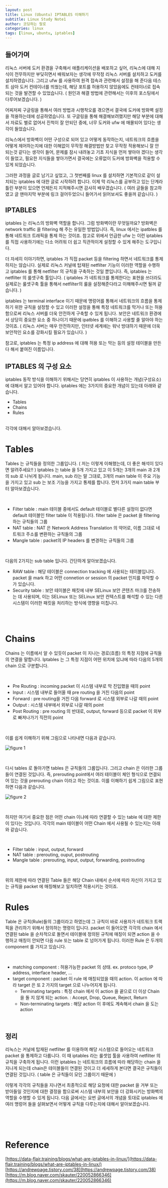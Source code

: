 ```yaml
---
layout: post
title: Linux (Ubuntu) IPTABLES 이해하기
subtitle: Linux Study Note1
author: 코딩하는 랄로
categories: linux
tags: [linux, ubuntu, iptables]
---
```



## 들어가며

리눅스 서버에 도커 환경을 구축해서 애플리케이션을 배포하고 싶어, 리눅스에 대해 지식이 전무하지만 부딪히면서 배워보자는 생각에 무작정 리눅스 서버를 설치하고 도커를 설치하였습니다. 그리고 ufw 를 사용하여 원격 접속과 관련해서 설정을 해 준다음 테스트 삼아 도커 컨테이너를 띄웠는데, 해당 포트를 허용하지 않았음에도 컨테이너로 접속되는 것을 발견할 수 있었습니다. ( 원인과 해결 방법에 관련해서는 이후의 포스팅에서 다루어보겠습니다. )

어찌저찌 구글링을 통해서 여러 방법과 시행착오를 겪으면서 결국에 도커에 방화벽 설정을 적용하는데에 성공하였습니다. 또 구글링을 통해 해결해보려했지만 해당 부분에 대해서 자료도 별로 없어서 진척이 잘 안되던 중에, 너무 도커와 ufw 에 매몰되어 있다는 생각이 들었습니다.

리눅스에서 방화벽이 어떤 구성으로 되어 있고 어떻게 동작하는지, 네트워크의 흐름을 어떻게 제어하는지에 대한 이해없이 무작정 해결방법만 찾고 무작정 적용해보니 잘 안 되는것 같다는 생각이 들어, 문제를 잠시 내려놓고 기초 지식을 먼저 쌓아야 겠다는 생각이 들었고, 필요한 지식들을 쌓아가면서 결국에는 오류없이 도커에 방화벽을 적용할 수 있게 되었습니다.

그러한 과정을 글로 남기고 싶었고, 그 첫번째를 linux 를 설치하면 기본적으로 같이 설치되는 iptables 에 대한 글로 시작하려 합니다. 이제 막 리눅스를 공부하고 있는 단계라 틀린 부분이 있으면 언제든지 지적해주시면 감사히 배우겠습니다. ( 여러 글들을 참고하였고 글 맨마지막 부분에 링크 걸어두었으니 들어가서 읽어보셔도 좋을꺼 같습니다. )


## IPTABLES

iptables 는 리눅스의 방화벽 역할을 합니다. 그럼 방화벽이란 무엇일까요? 방화벽은 network traffic 을 filtering 해 주는 유일한 방법입니다. 즉, linux 에서는 ipatbles 를 통해 네트워크 트래픽을 통제 하는 것이죠. 참고로 위에서 언급한 ufw 는 이런 iptables 를 직접 사용하기에는 다소 어려워 더 쉽고 직관적이게 설정할 수 있게 해주는 도구입니다. 

더 자세히 이야기하면, iptables 가 직접 packet 등을 filtering 하면서 네트워크를 통제하지는 않습니다. 실제로 리눅스 커널에 탑재된 netfilter 기능이 이러한 역할을 수행하고 iptables 를 통해 netfilter 의 규칙을 구축하는 것일 뿐입니다. 즉, iptables 는 netfilter 의 룰셋구축 툴입니다. ( iptables 가 네트워크를 통제한다는 표현을 쓰더라도 실제로는 룰셋구축 툴을 통해서 netfilter의 룰을 설정해준다라고 이해해주시면 될꺼 같습니다. )

iptables 는 terminal interface 이기 때문에 명렁어를 통해서 네트워크의 흐름을 통제하기 위한 규칙을 설정할 수 있고 이러한 설정을 통해 특정 네트워크를 막거나 또는 허용함으로써 리눅스 서버를 더욱 안전하게 구축할 수 있게 됩니다. 보안은 네트워크 환경에서 상당히 중요한 요소 중 하나이기 때문에 ipatbles 를 이해하고 사용할 줄 알아야 하는 것이죠. ( 리눅스 서버는 매우 안전하지만, 인터넷 세계에는 워낙 방대하기 때문에 더욱 보안적인 요소를 강화시킬 필요가 있습니다. )

참고로, iptables 는 특정 ip address 에 대해 허용 또는 막는 등의 설정 테이블을 만든다 해서 붙여진 이름입니다.


## IPTABLES 의 구성 요소

iptables 동작 방식을 이해하기 위해서는 당연히 iptables 이 사용하는 개념(구성요소) 에 대해서 알고 있어야 합니다. iptables 에는 3가지의 중요한 개념이 있는데 아래와 같습니다.
<br>
- Tables
- Chains
- Rules
<br>
각각에 대해서 알아보겠습니다.
<br>

# Tables 
Tables 는 규칙들을 정의한 그룹입니다. ( 저는 이렇게 이해했는데, 더 좋은 해석이 있다면 알려주세요!! ) Iptables 는 table 을 5개 가지고 있고 이 5개는 3개의 main 과 2개의 sub 로 나뉘게 됩니다. main, sub 라는 말 그대로, 3개의 main table 이 주요 기능을 가지고 있고 sub 는 보조 기능을 가지고 통제를 합니다. 먼저 3가지 main table 부터 알아보겠습니다.

<br>

- Filter table : main 테이블 중에서도 default 테이블로 별다른 설정이 없다면 default 테이블인 filter table 이 적용됩니다. filter table 은 packet 을 filtering 하는 규칙들의 그룹
- NAT table : NAT 은 Network Address Translation 의 약어로, 이름 그대로 네트워크 주소를 변환하는 규칙들의 그룹
- Mangle table : packet의 IP headers 를 변경하는 규칙들의 그룹

<br>

다음의 2가지는 sub table 입니다. 간단하게 알아보겠습니다.
- RAW table : 해당 테이블은 connection tracking 에 사용되는 테이블입니다. packet 을 mark 하고 어떤 connetion or session 의 packet 인지를 파악할 수 가 있습니다.
- Security table : 보안 테이블은 패킷에 내부 SELinux 보안 콘텐츠 마크를 전송하는 데 사용되며, 이는 SELinux 또는 SELinux 보안 컨텍스트를 해석할 수 있는 다른 시스템이 이러한 패킷을 처리하는 방식에 영향을 미칩니다.

<br>
<br>

# Chains
Chains 는 이름에서 알 수 있듯이 packet 이 지나는 경로(흐름) 의 특정 지점에 규칙들의 연결을 말합니다. Iptables 는 그 특정 지점이 어떤 위치에 있냐에 따라 다음의 5개의 chain 으로 구분합니다. 

<br>

- Pre Routing : incoming packet 이 시스템 내부로 막 진입했을 때의 point
- Input :  시스템 내부로 들어올 때 pre routing 을 거친 다음의 point
- Forward : pre routing을 거친 다음 forward 로 시스템 외부로 나갈 때의 point
- Output : 시스템 내부에서 외부로 나갈 때의 point
- Post Routing : pre routing 의 반대로, output, forward 등으로 packet 이 외부로 빠져나가기 직전의 point

<br>

이를 쉽게 이해하기 위해 그림으로 나타내면 다음과 같습니다.

![figure 1](/assets/images/iptables/iptables_photo1.png)

<br>

다시 tables 로 돌아가면 tables 은 규칙들의 그룹입니다. 그리고 chain 은 이러한 그룹들이 연결된 것입니다. 즉, prerouting point에서 여러 테이블이 체인 형식으로 연결되어 있는 것을 prerouting chain 이라고 하는 것이죠. 이를 이해하기 쉽게 그림으로 표현하면 다음과 같습니다.

![figure 2](/assets/images/iptables/iptables_photo2.png)

<br>

하지만 여기서 중요한 점은 어떤 chain 이냐에 따라 연결할 수 있는 table 에 대한 제한이 있다는 것입니다. 각각의 main 테이블이 어떤 Chain 에서 사용될 수 있는지는 아래와 같습니다.

<br>

- Filter table : input, output, forward
- NAT table : prerouting, ouput, postrouting
- Mangle table : prerouting, input, output, forwarding, postrouting

<br>

위의 제한에 따라 연결된 Table 들은 해당 Chain 내에서 순서에 따라 자신이 가지고 있는 규칙을 packet 에 매칭해보고 일치하면 적용시키는 것이죠.


# Rules
Table 은 규칙(Rule)들의 그룹이라고 하였는데 그 규칙이 바로 사용자가 네트워크 트랙픽을 관리하기 위해서 정의하는 명령이 입니다. packet 이 들어오면 각각의 chain 에서 연결된 table 을 순차적으로 돌면서 테이블에 정의된 규칙에 매칭이 되면 action 을 수행하고 매칭이 안되면 다음 rule 또는 table 로 넘어가게 됩니다. 이러한 Rule 은 두개의 component 를 가지고 있습니다.

<br>

- matching component : 허용가능한 packet 의 상태. ex. protoco type, IP address, interface header, ...
- target component : packet 이 rule 에 매칭되었을 때의 action. 이 action 에 따라 target 은 또 2 가지의 target 으로 나누어지게 됩니다.
  - Terminating targets : 특정 chain 에서 이 action 을 끝으로 더 이상 Chain 을 돌 지 않게 되는 action. : Accept, Drop, Queue, Reject, Return
  - Non-terminating targets : 해당 action 이 후에도 계속해서 chain 을 도는 action

<br>


## 정리
리눅스는 커널에 탑재된 netfilter 를 이용하여 해당 시스템으로 들어오는 네트워크 packet 을 통제하고 다룹니다. 이 때 iptables 라는 룰셋업 툴을 사용하여 netfilter 의 규칙을 구축하게 됩니다. 이런 iptables 는 네트워크의 흐름에 따라 해당하는 chain 을 지나게 되는데 chain은 테이블들이 연결된 것이고 더 세세하게 본다면 결국은 규칙들이 연결된 것입니다. ( table 은 규칙들이 모인 그룹이기 때문에 )

이렇게 각각의 규칙들을 지나면서 최종적으로 해당 요청에 대한 packet 을 거부 또는 받아들일 것인지에 대한 결정을 함으로써 시스템 내부의 보안을 더 강화시키는 방화벽의 역할을 수행할 수 있게 됩니다. 다음 글에서는 요번 글에서의 개념을 토대로 iptables 에 여러 명렁어 들을 살펴보면서 어떻게 규칙을 다루는지에 대해서 알아보겠습니다. 

<br>
<br>
<br>

# Reference
[https://data-flair.training/blogs/what-are-iptables-in-linux/](https://data-flair.training/blogs/what-are-iptables-in-linux/)
[https://andrewpage.tistory.com/38](https://andrewpage.tistory.com/38)
[https://m.blog.naver.com/skauter/220052866346](https://m.blog.naver.com/skauter/220052866346)